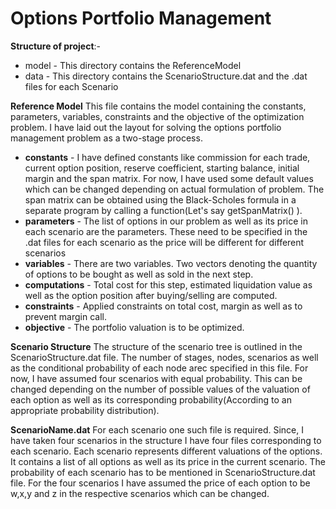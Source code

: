 # Options Portfolio Management

**Structure of project**:-
 - model - This directory contains the ReferenceModel
 - data - This directory contains the ScenarioStructure.dat and the .dat files for each Scenario

**Reference Model**
This file contains the model containing the constants, parameters, variables, constraints and the objective of the optimization problem. I have laid out the layout for solving the options portfolio management problem as a two-stage process.
 - **constants** - I have defined constants like commission for each trade, current option position, reserve coefficient, starting balance, initial margin and the span matrix. For now, I have used some default values which can be changed depending on actual formulation of problem. The span matrix can be obtained using the Black-Scholes formula in a separate program by calling a function(Let's say getSpanMatrix() ).
 - **parameters** - The list of options in our problem as well as its price in each scenario are the parameters. These need to be specified in the .dat files for each scenario as the price will be different for different scenarios
 - **variables** - There are two variables. Two vectors denoting the quantity of options to be bought as well as sold in the next step.
 - **computations** - Total cost for this step, estimated liquidation value as well as the option position after buying/selling are computed.
 - **constraints** - Applied constraints on total cost, margin as well as to prevent margin call.
 - **objective** - The portfolio valuation is to be optimized.

**Scenario Structure**
The structure of the scenario tree is outlined in the ScenarioStructure.dat file. The number of stages, nodes, scenarios as well as the conditional probability of each node arec specified in this file. For now, I have assumed four scenarios with equal probability. This can be changed depending on the number of possible values of the valuation of each option as well as its corresponding probability(According to an appropriate probability distribution). 

**ScenarioName.dat**
For each scenario one such file is required. Since, I have taken four scenarios in the structure I have four files corresponding to each scenario. Each scenario represents different valuations of the options. It contains a list of all options as well as its price in the current scenario. The probability of each scenario has to be mentioned in ScenarioStructure.dat file. For the four scenarios I have assumed the price of each option to be w,x,y and z in the respective scenarios which can be changed.